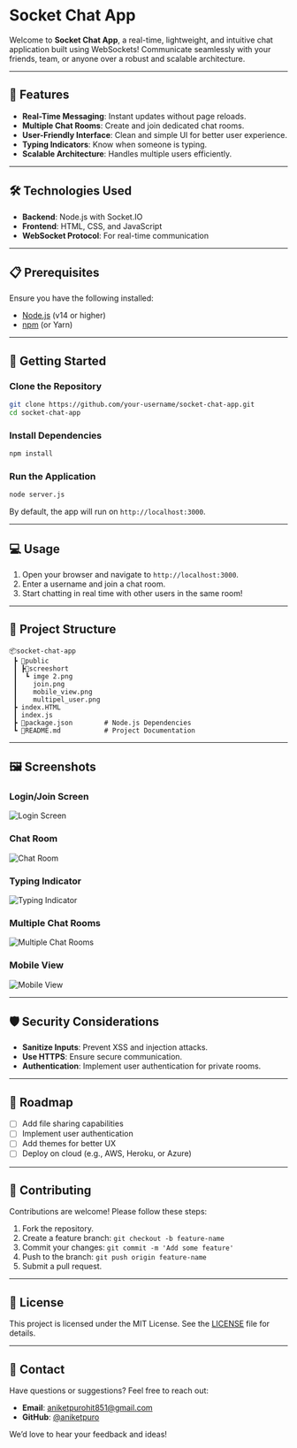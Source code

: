 # Socket Chat App

Welcome to **Socket Chat App**, a real-time, lightweight, and intuitive chat application built using WebSockets! Communicate seamlessly with your friends, team, or anyone over a robust and scalable architecture.

---

## 🚀 Features

- **Real-Time Messaging**: Instant updates without page reloads.
- **Multiple Chat Rooms**: Create and join dedicated chat rooms.
- **User-Friendly Interface**: Clean and simple UI for better user experience.
- **Typing Indicators**: Know when someone is typing.
- **Scalable Architecture**: Handles multiple users efficiently.

---

## 🛠️ Technologies Used

- **Backend**: Node.js with Socket.IO
- **Frontend**: HTML, CSS, and JavaScript
- **WebSocket Protocol**: For real-time communication

---

## 📋 Prerequisites

Ensure you have the following installed:

- [Node.js](https://nodejs.org/) (v14 or higher)
- [npm](https://www.npmjs.com/) (or Yarn)


---

## 🚀 Getting Started

### Clone the Repository
```bash
git clone https://github.com/your-username/socket-chat-app.git
cd socket-chat-app
```

### Install Dependencies
```bash
npm install
```

### Run the Application
```bash
node server.js
```

By default, the app will run on `http://localhost:3000`.

---

## 💻 Usage

1. Open your browser and navigate to `http://localhost:3000`.
2. Enter a username and join a chat room.
3. Start chatting in real time with other users in the same room!

---

## 📂 Project Structure

```
📦socket-chat-app
 ┣ 📂public
 ┃ ┣📂screeshort
 ┃  ┗ imge 2.png
 ┃    join.png
 ┃    mobile_view.png
 ┃    multipel_user.png
 ┣ index.HTML
 ┃ index.js
 ┣ 📜package.json        # Node.js Dependencies
 ┗ 📜README.md           # Project Documentation
```

---

## 🖼️ Screenshots

### Login/Join Screen
![Login Screen](./)

### Chat Room
![Chat Room](public/screenshot/image.png)

### Typing Indicator
![Typing Indicator](public/screenshot/image.png)

### Multiple Chat Rooms
![Multiple Chat Rooms](public/screenshot/image.png)

### Mobile View
![Mobile View](public/screenshot/image.png)

---

## 🛡️ Security Considerations

- **Sanitize Inputs**: Prevent XSS and injection attacks.
- **Use HTTPS**: Ensure secure communication.
- **Authentication**: Implement user authentication for private rooms.

---

## 🚧 Roadmap

- [ ] Add file sharing capabilities
- [ ] Implement user authentication
- [ ] Add themes for better UX
- [ ] Deploy on cloud (e.g., AWS, Heroku, or Azure)

---

## 🙌 Contributing

Contributions are welcome! Please follow these steps:

1. Fork the repository.
2. Create a feature branch: `git checkout -b feature-name`
3. Commit your changes: `git commit -m 'Add some feature'`
4. Push to the branch: `git push origin feature-name`
5. Submit a pull request.

---

## 📄 License

This project is licensed under the MIT License. See the [LICENSE](LICENSE) file for details.

---

## 💬 Contact

Have questions or suggestions? Feel free to reach out:

- **Email**: [aniketpurohit851@gmail.com](mailto:aniketpurohit851@gmail.com)
- **GitHub**: [@aniketpuro](https://github.com/aniketpuro)

We’d love to hear your feedback and ideas!
